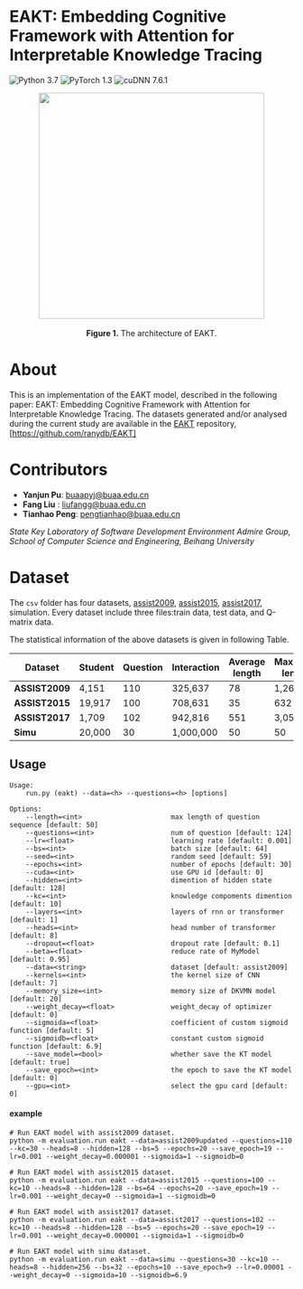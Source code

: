 # EAKT: Embedding Cognitive Framework with Attention for Interpretable Knowledge Tracing
![Python 3.7](https://img.shields.io/badge/python-3.7-green)
![PyTorch 1.3](https://img.shields.io/badge/pytorch-1.3-orange)
![cuDNN 7.6.1](https://img.shields.io/badge/cudnn-7.6.3-blue)

<p align="center">
<img src=".\img\architecture.png" height = "400" alt="" align=center />
<br><br>
<b>Figure 1.</b> The architecture of EAKT.
</p>

# About

This is an implementation of the EAKT model, described in the following paper: EAKT: Embedding Cognitive Framework with Attention for Interpretable Knowledge Tracing.
The datasets generated and/or analysed during the current study are available in the [EAKT](https://github.com/ranydb/EAKT) repository, [https://github.com/ranydb/EAKT]

# Contributors

- **Yanjun Pu**: buaapyj@buaa.edu.cn 
- **Fang Liu** : liufangg@buaa.edu.cn
- **Tianhao Peng**: pengtianhao@buaa.edu.cn


_State Key Laboratory of Software Development Environment Admire Group, School of Computer Science and Engineering, Beihang University_

# Dataset
The `csv` folder has four datasets, [assist2009](https://sites.google.com/site/assistmentsdata/home/assistment-2009-2010-data/skill-builder-data-2009-2010), [assist2015](https://sites.google.com/site/assistmentsdata/home/2015-assistments-skill-builder-data), [assist2017](https://sites.google.com/view/assistmentsdatamining/dataset), simulation. Every dataset include three files:train data, test data, and Q-matrix data.

The statistical information of the above datasets is given in following Table.


| **Dataset**    | **Student** | **Question** | **Interaction** | **Average length** | **Maximum length** |
|----------------|-------------|--------------|-----------------|--------------------|--------------------|
| **ASSIST2009** | 4,151       | 110          | 325,637         | 78                 | 1,261              |
| **ASSIST2015** | 19,917      | 100          | 708,631         | 35                 | 632                |
| **ASSIST2017** | 1,709       | 102          | 942,816         | 551                | 3,057              |
| **Simu**       | 20,000      | 30           | 1,000,000       | 50                 | 50                 |


## Usage
```
Usage:
    run.py (eakt) --data=<h> --questions=<h> [options]

Options:
    --length=<int>                      max length of question sequence [default: 50]
    --questions=<int>                   num of question [default: 124]
    --lr=<float>                        learning rate [default: 0.001]
    --bs=<int>                          batch size [default: 64]
    --seed=<int>                        random seed [default: 59]
    --epochs=<int>                      number of epochs [default: 30]
    --cuda=<int>                        use GPU id [default: 0]
    --hidden=<int>                      dimention of hidden state [default: 128]
    --kc=<int>                          knowledge compoments dimention [default: 10]
    --layers=<int>                      layers of rnn or transformer [default: 1]
    --heads=<int>                       head number of transformer [default: 8]
    --dropout=<float>                   dropout rate [default: 0.1]
    --beta=<float>                      reduce rate of MyModel [default: 0.95]
    --data=<string>                     dataset [default: assist2009]
    --kernels=<int>                     the kernel size of CNN [default: 7]
    --memory_size=<int>                 memory size of DKVMN model [default: 20]
    --weight_decay=<float>              weight_decay of optimizer [default: 0]
    --sigmoida=<float>                  coefficient of custom sigmoid function [default: 5]
    --sigmoidb=<float>                  constant custom sigmoid function [default: 6.9]
    --save_model=<bool>                 whether save the KT model [default: true]
    --save_epoch=<int>                  the epoch to save the KT model [default: 0]
    --gpu=<int>                         select the gpu card [default: 0]
```

#### example
```
# Run EAKT model with assist2009 dataset.
python -m evaluation.run eakt --data=assist2009updated --questions=110 --kc=30 --heads=8 --hidden=128 --bs=5 --epochs=20 --save_epoch=19 --lr=0.001 --weight_decay=0.000001 --sigmoida=1 --sigmoidb=0

# Run EAKT model with assist2015 dataset.
python -m evaluation.run eakt --data=assist2015 --questions=100 --kc=10 --heads=8 --hidden=128 --bs=64 --epochs=20 --save_epoch=19 --lr=0.001 --weight_decay=0 --sigmoida=1 --sigmoidb=0

# Run EAKT model with assist2017 dataset.
python -m evaluation.run eakt --data=assist2017 --questions=102 --kc=10 --heads=8 --hidden=128 --bs=5 --epochs=20 --save_epoch=19 --lr=0.001 --weight_decay=0.000001 --sigmoida=1 --sigmoidb=0

# Run EAKT model with simu dataset.
python -m evaluation.run eakt --data=simu --questions=30 --kc=10 --heads=8 --hidden=256 --bs=32 --epochs=10 --save_epoch=9 --lr=0.00001 --weight_decay=0 --sigmoida=10 --sigmoidb=6.9
```


